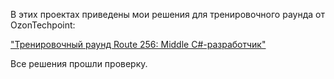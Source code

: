 В этих проектах приведены мои решения для тренировочного раунда от OzonTechpoint:

["Тренировочный раунд Route 256: Middle С#-разработчик"](https://techpoint.ozon.ru/contest/9?tab=tasks)

Все решения прошли проверку.

